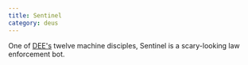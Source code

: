 ```yaml
---
title: Sentinel
category: deus
---
```

One of [DEE's](char-public-griffin) twelve machine disciples, Sentinel is a scary-looking law enforcement bot.
